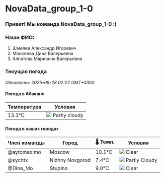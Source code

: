 # NovaData_group_1-0
### Привет! Мы команда NovaData_group_1-0 :)

### Наши ФИО:
1. Шмелев Александр Игоревич
2. Моисеева Дина Валерьевна
3. Алпатова Марианна Валерьевна

### Текущая погода
<!-- WEATHER:START -->
_Обновлено: 2025-08-28 02:22 GMT+0300_

#### Погода в Абакане

| Температура | Условия |
|-------------|----------|
| 13.3°C     | ![](https://cdn.weatherapi.com/weather/64x64/day/116.png) Partly cloudy |

#### Погода в наших городах

| Член команды  | Город               | 🌡️ Темп.  | Условия          |
|---------------|---------------------|-----------|--------------------|
| @aytomaximo    | Moscow              |   10.1°C | ![](https://cdn.weatherapi.com/weather/64x64/night/113.png) Clear        |
| @sychtx        | Nizhny Novgorod     |    7.4°C | ![](https://cdn.weatherapi.com/weather/64x64/night/116.png) Partly Cloudy |
| @Dina_Mo       | Stupino             |    9.0°C | ![](https://cdn.weatherapi.com/weather/64x64/night/113.png) Clear        |

<!-- WEATHER:END -->
